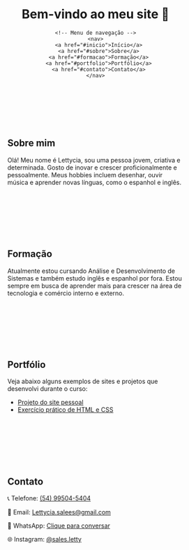 <!DOCTYPE html>
<html lang="pt-BR">
<head>
  <meta charset="UTF-8">
  <title>Portfólio Lettycia</title>
  <style>
    /* Ativa rolagem suave ao clicar nos links do menu */
    html {
      scroll-behavior: smooth;
    }

    body {
      font-family: Arial, sans-serif;
      background-color: #ffe6f0;
      margin: 0;
      padding: 0;
    }

    nav {
      background-color: #ff80b3;
      padding: 15px;
      text-align: center;
    }

    nav a {
      margin: 0 15px;
      color: white;
      text-decoration: none;
      font-weight: bold;
    }

    section {
      padding: 50px;
    }

    form input, form textarea {
      width: 100%;
      padding: 8px;
      margin-top: 5px;
      margin-bottom: 15px;
      border: 1px solid #ccc;
      border-radius: 5px;
    }

    form input[type="submit"] {
      background-color: #ff80b3;
      color: white;
      border: none;
      cursor: pointer;
    }

    form input[type="submit"]:hover {
      background-color: #e066a0;
    }
  </style>
</head>
<body>

  <header>
    <!-- Título principal do site -->
    <h1 id="inicio" style="text-align: center;">Bem-vindo ao meu site 💖</h1>

    <!-- Menu de navegação -->
    <nav>
      <a href="#inicio">Início</a>
      <a href="#sobre">Sobre</a>
      <a href="#formacao">Formação</a>
      <a href="#portfolio">Portfólio</a>
      <a href="#contato">Contato</a>
    </nav>
  </header>

  <!-- Seção sobre mim -->
  <section id="sobre">
    <h2>Sobre mim</h2>
    <p>Olá! Meu nome é Lettycia, sou uma pessoa jovem, criativa e determinada. Gosto de inovar e crescer proficionalmente e pessoalmente. Meus hobbies incluem desenhar, ouvir música e aprender novas línguas, como o espanhol e inglês.</p>
  </section>

  <!-- Seção de formação educacional -->
  <section id="formacao">
    <h2>Formação</h2>
    <p>Atualmente estou cursando Análise e Desenvolvimento de Sistemas e também estudo inglês e espanhol por fora. Estou sempre em busca de aprender mais para crescer na área de tecnologia e comércio interno e externo.</p>
  </section>

  <!-- Seção de portfólio com links de exemplo -->
  <section id="portfolio">
    <h2>Portfólio</h2>
    <p>Veja abaixo alguns exemplos de sites e projetos que desenvolvi durante o curso:</p>
    <ul>
      <li><a href="https://lettyciasales.github.io/meuwebsite/" target="_blank">Projeto do site pessoal</a></li>
      <li><a href="#">Exercício prático de HTML e CSS</a></li>
    </ul>
  </section>

  <!-- Seção de contato com formulário visual -->
  <section id="contato">
  <h2>Contato</h2>

  <p>📞 Telefone: <a href="tel:+5551995045404">(54) 99504-5404</a></p>
  <p>📧 Email: <a href="lettycia.salees@gmail.com">Lettycia.salees@gmail.com</a></p>
  <p>💬 WhatsApp: <a href="https://wa.me/5551995045404" target="_blank">Clique para conversar</a></p>
  <p>🌐 Instagram: <a href="https://instagram.com/sales.letty" target="_blank">@sales.letty</a></p>
</section>
</body>
</html>
